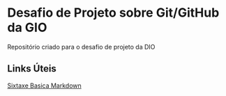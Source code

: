 # Desafio de Projeto sobre Git/GitHub da GIO
Repositório criado para o desafio de projeto da DIO



## Links Úteis
[Sixtaxe Basica Markdown](https://www.markdownguide.org/basic-syntax/)
